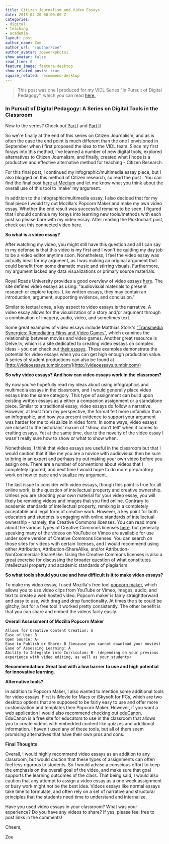 ```yaml
---
title: Citizen Journalism and Video Essays
date: 2015-04-20 00:00:00 Z
categories:
- digital
- teaching
- academia
layout: post
author_name: Zoe
author_url: "/author/zoe"
author_avatar: zoeworkphoto1
show_avatar: false
read_time: 6
feature_image: feature-desktop
show_related_posts: true
square_related: recommend-desktop
---
```


> This post was one I produced for my VIDL Series "In Pursuit of Digital Pedagogy", which you can read [here.](https://my.vanderbilt.edu/vidl/2015/04/in-pursuit-of-digital-pedagogy-3/)

### In Pursuit of Digital Pedagogy: A Series on Digital Tools in the Classroom

New to the series? Check out [Part I](https://my.vanderbilt.edu/vidl/2015/03/in-pursuit-of-digital-pedagogy-citizen-journalism-infographics/) and [Part II](https://my.vanderbilt.edu/vidl/2015/04/in-pursuit-of-digital-pedagogy-citizen-journalism-multimedia-essays/)

So we're finally at the end of this series on Citizen Journalism, and as is often the case the end point is much different than the one I envisioned in September when I first proposed the idea to the VIDL team. Since my first forays into this method, I've learned a number of new digital tools, explored alternatives to Citizen Journalism, and finally, created what I hope is a productive and effective alternative method for teaching - Citizen Research.

For this final post, I continued my infographic/multimedia essay piece, but I also blogged on this method of Citizen research, so read the post . You can find the final post [here at Medium](https://medium.com/@zoe_leblanc/in-pursuit-of-digital-pedagogy-a-vidl-blog-post-citizen-researcher-digitally-born-pedagogies-73461331e735) and let me know what you think about the overall use of this tool to 'make' my argument.

In addition to the infographic/multimedia essay, I also decided that for my final piece I would try out Mozilla's Popcorn Maker and make my own video essay. Whether the end result was successful remains to be seen, I figured that I should continue my forays into learning new tools/methods with each post so please bare with my video essay. After reading the Picktochart post, check out this connected video [here](https://zoeleblanc.makes.org/popcorn/2mb9).

**So what is a video essay?**

After watching my video, you might still have this question and all I can say in my defense is that this video is my first and I won't be quitting my day job to be a video editor anytime soon. Nonetheless, I feel the video essay was actually ideal for my argument, as I was making an original argument that could benefit from some dramatic music and stirring visuals. Furthermore, my argument lacked any data visualizations or primary source materials.

Royal Roads University provides a good overview of video essays [here](http://libguides.royalroads.ca/mediaelements). The site defines video essays as using: "audiovisual materials to present research or explore topics. Like written essays, they may contain an introduction, argument, supporting evidence, and conclusion."

Similar to textual ones, a key aspect to video essays is the narrative. A video essay allows for the visualization of a story and/or argument through a combination of imagery, audio, video, and sometimes text.

Some great examples of video essays include Matthias Stork's [“Transmedia Synergies: Remediating Films and Video Games”](http://www.slate.com/blogs/browbeat/2013/01/15/movies_and_video_games_watch_a_great_video_essay_on_transmedia_video.html), which examines the relationship between movies and video games. Another great resource is Delve.tv, which is a site dedicated to creating video essays on complex ideas - you can check out [their essays](http://delve.tv/essays/). These examples demonstrate the potential for video essays when you can get high enough production value. A series of student productions can also be found at [http://videoessays.tumblr.com/](http://videoessays.tumblr.com/)

**So why video essays? And how can video essays work in the classroom?**

By now you've hopefully read my ideas about using infographics and multimedia essays in the classroom, and I would generally place video essays into the same category. This type of assignment can build upon existing written essays as a either a companion assignment or a standalone piece. Similar to a traditional essay, video essays do follow a narrative. However, at least from my perspective, the format felt more unfamiliar than an infographic, and how you present evidence to support your argument was harder for me to visualize in video form. In some ways, video essays are closest to the historians' maxim of "show, don't tell" when it comes to crafting essays. Yet at the same time, due to the novelty of the video essay I wasn't really sure how to show or what to show when.

Nonetheless, I think that video essays are useful in the classroom but that I would caution that if like me you are a novice with audiovisual then be sure to bring in an expert and perhaps try out making your own video before you assign one. There are a number of conventions about videos that I completely ignored, and next time I would hope to do more preparatory work on how to pace and visualize my argument.

The last issue to consider with video essays, though this point is true for all online work, is the question of intellectual property and creative ownership. Unless you are shooting your own material for your video essay, you will likely be remixing videos and images that you find online. Contrary to academic standards of intellectual property, remixing is a completely acceptable and legal form of creative work. However, a key point for both educators and students is engaging with online standards of intellectual ownership - namely, the Creative Commons licenses. You can read more about the various types of Creative Commons licenses [here](https://creativecommons.org/licenses/), but generally speaking many of the videos on YouTube or Vimeo are available for use under some version of Creative Commons licenses. You can search on those sites for videos with certain licenses, and I would recommend using either Attribution, Attribution-ShareAlike, and/or Attribution-NonCommercial-ShareAlike. Using the Creative Commons licenses is also a great exercise for discussing the broader question of what constitutes intellectual property and academic standards of plagiarism.

**So what tools should you use and how difficult is it to make video essays?**

To make my video essay, I used Mozilla's free tool [popcorn maker](https://popcorn.webmaker.org/), which allows you to use video clips from YouTube or Vimeo, images, audio, and text to create a web hosted video. Popcorn maker is fairly straightforward and easy to use, with drag and drop functionality. At times the site could be glitchy, but for a free tool it worked pretty consistently. The other benefit is that you can share and embed the videos fairly easily.

**Overall Assessment of Mozilla Popcorn Maker**

    Allows for Creative Content Creation: A
    Ease of Use: B
    Open Source: A-
    Ease to Publish or Share: B (because you cannot download your movies)
    Ease of Assessing Learning: A
    Ability to Integrate into Curriculum: B- (depending on your previous experience with video editing, as well as your students)

**Recommendation: Great tool with a low barrier to use and high potential for innovative learning.**

**Alternative tools?**

In addition to Popcorn Maker, I also wanted to mention some additional tools for video essays. First is iMovie for Macs or iSkysoft for PCs, which are two desktop options that are supposed to be fairly easy to use and offer more customization and templates then Popcorn Maker. However, if you want a web application I would also recommend checking out [eduCanon](http://www.educanon.com/index). EduCanon is a free site for educators to use in the classroom that allows you to create videos with embedded content like quizzes and additional information. I haven't used any of these tools, but all of them seem promising alternatives that have their own pros and cons.

**Final Thoughts**

Overall, I would highly recommend video essays as an addition to any classroom, but would caution that these types of assignments can often feel less rigorous to students. So I would advise a conscious effort to keep the emphasis on the overall goal of the video, and make sure that goal supports the learning outcomes of the class. That being said, I would also caution that any attempt to assign a video essay as a one week assignment or busy work might not be the best idea. Videos essays like normal essays take time to formulate, and often rely on a set of narrative and structural principles that the students need time to understand and internalize.

Have you used video essays in your classroom? What was your experience? Do you have any videos to share? If yes, please feel free to post links in the comments!

Cheers,

Zoe
 
